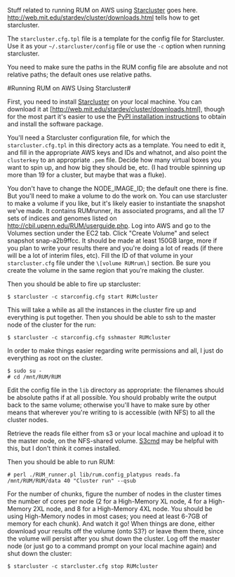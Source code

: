 Stuff related to running RUM on AWS using [Starcluster](http://web.mit.edu/stardev/cluster/) goes here.  http://web.mit.edu/stardev/cluster/downloads.html tells how to get starcluster.

The `starcluster.cfg.tpl` file is a template for the config file for Starcluster.  Use it as your `~/.starcluster/config` file or use the `-c` option when running starcluster.

You need to make sure the paths in the RUM config file are absolute and not relative paths; the default ones use relative paths.

#Running RUM on AWS Using Starcluster#

First, you need to install [Starcluster](http://web.mit.edu/stardev/cluster/) on your local machine.  You can download it at [http://web.mit.edu/stardev/cluster/downloads.html], though for the most part it's easier to use the [PyPI installation instructions](http://web.mit.edu/stardev/cluster/docs/0.92rc1/installation.html) to obtain and install the software package.

You'll need a Starcluster configuration file, for which the `starcluster.cfg.tpl` in this directory acts as a template.  You need to edit it, and fill in the appropriate AWS keys and IDs and whatnot, and also point the `clusterkey` to an appropriate `.pem` file.  Decide how many virtual boxes you want to spin up, and how big they should be, etc.  (I had trouble spinning up more than 19 for a cluster, but maybe that was a fluke).

You don't have to change the NODE_IMAGE_ID; the default one there is fine.  But you'll need to make a volume to do the work on.  You can use starcluster to make a volume if you like, but it's likely easier to instantiate the snapshot we've made.  It contains RUMrunner, its associated programs, and all the 17 sets of indices and genomes listed on <http://cbil.upenn.edu/RUM/userguide.php>.  Log into AWS and go to the Volumes section under the EC2 tab.  Click "Create Volume" and select snapshot snap-a2b9ffcc.  It should be made at least 150GB large, more if you plan to write your results there and you're doing a lot of reads (if there will be a lot of interim files, etc).  Fill the ID of that volume in your `starcluster.cfg` file under the `\[volume RUMrum\]` section.  Be sure you create the volume in the same region that you're making the cluster.

Then you should be able to fire up starcluster:

`$ starcluster -c starconfig.cfg start RUMcluster`

This will take a while as all the instances in the cluster fire up and everything is put together.  Then you should be able to ssh to the master node of the cluster for the run:

`$ starcluster -c starconfig.cfg sshmaster RUMcluster`

In order to make things easier regarding write permissions and all, I just do everything as root on the cluster.

```
$ sudo su -
# cd /mnt/RUM/RUM
```

Edit the config file in the `lib` directory as appropriate: the filenames should be absolute paths if at all possible.  You should probably write the output back to the same volume; otherwise you'll have to make sure by other means that wherever you're writing to is accessible (with NFS) to all the cluster nodes.  

Retrieve the reads file either from s3 or your local machine and upload it to the master node, on the NFS-shared volume.  [S3cmd](http://s3tools.org/s3cmd) may be helpful with this, but I don't think it comes installed.

Then you should be able to run RUM:

```
# perl ./RUM_runner.pl lib/rum.config_platypus reads.fa /mnt/RUM/RUM/data 40 "Cluster run" --qsub
```

For the number of chunks, figure the number of nodes in the cluster times the number of cores per node (2 for a High-Memory XL node, 4 for a High-Memory 2XL node, and 8 for a High-Memory 4XL node.  You should be using High-Memory nodes in most cases; you need at least 6-7GB of memory for each chunk).  And watch it go!  When things are done, either download your results off the volume (onto S3?) or leave them there, since the volume will persist after you shut down the cluster.  Log off the master node (or just go to a command prompt on your local machine again) and shut down the cluster:

```
$ starcluster -c starcluster.cfg stop RUMcluster
```

